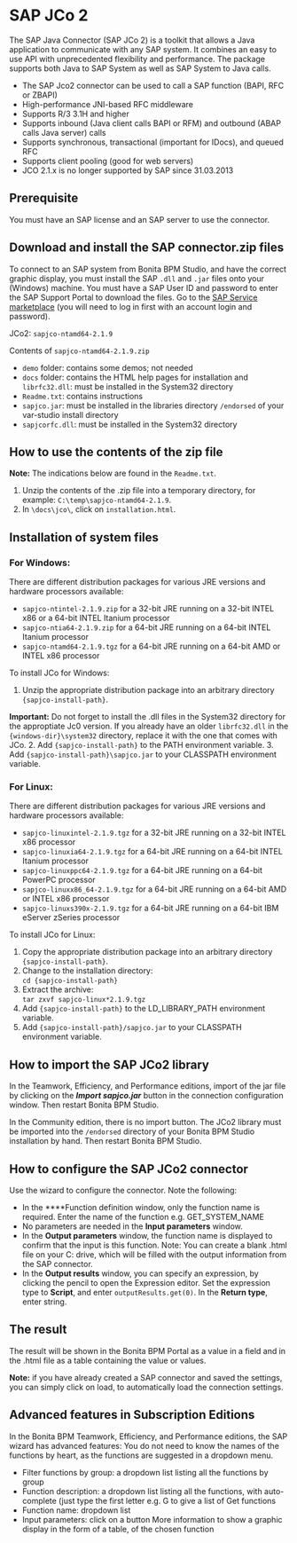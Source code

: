 # SAP JCo 2

The SAP Java Connector (SAP JCo 2) is a toolkit that allows a Java application to communicate with any SAP system. 
It combines an easy to use API with unprecedented flexibility and performance. 
The package supports both Java to SAP System as well as SAP System to Java calls.

* The SAP Jco2 connector can be used to call a SAP function (BAPI, RFC or ZBAPI)
* High-performance JNI-based RFC middleware 
* Supports R/3 3.1H and higher 
* Supports inbound (Java client calls BAPI or RFM) and outbound (ABAP calls Java server) calls
* Supports synchronous, transactional (important for IDocs), and queued RFC
* Supports client pooling (good for web servers)
* JCO 2.1.x is no longer supported by SAP since 31.03.2013 

## Prerequisite 

You must have an SAP license and an SAP server to use the connector. 

## Download and install the SAP connector.zip files 

To connect to an SAP system from Bonita BPM Studio, and have the correct graphic display, you must install the SAP `.dll` and `.jar` files onto your (Windows) machine. 
You must have a SAP User ID and password to enter the SAP Support Portal to download the files. Go to the [SAP Service marketplace](http://service.sap.com/connectors) (you will need to log in first with an account login and password).

JCo2: `sapjco-ntamd64-2.1.9` 

Contents of `sapjco-ntamd64-2.1.9.zip`

* `demo` folder: contains some demos; not needed 
* `docs` folder: contains the HTML help pages for installation and `librfc32.dll`: must be installed in the System32 directory 
* `Readme.txt`: contains instructions 
* `sapjco.jar`: must be installed in the libraries directory `/endorsed` of your var-studio install directory 
* `sapjcorfc.dll`: must be installed in the System32 directory 

## How to use the contents of the zip file

**Note:** The indications below are found in the `Readme.txt`.

1. Unzip the contents of the .zip file into a temporary directory, for example: `C:\temp\sapjco-ntamd64-2.1.9`. 
2. In `\docs\jco\`, click on `installation.html`.

## Installation of system files 

### For Windows:

There are different distribution packages for various JRE versions and hardware processors available: 

* `sapjco-ntintel-2.1.9.zip` for a 32-bit JRE running on a 32-bit INTEL x86 or a 64-bit INTEL Itanium processor 
* `sapjco-ntia64-2.1.9.zip` for a 64-bit JRE running on a 64-bit INTEL Itanium processor 
* `sapjco-ntamd64-2.1.9.tgz` for a 64-bit JRE running on a 64-bit AMD or INTEL x86 processor 

To install JCo for Windows:

1. Unzip the appropriate distribution package into an arbitrary directory `{sapjco-install-path}`.   

**Important:** Do not forget to install the .dll files in the System32 directory for the approptiate Jc0 version. 
If you already have an older `librfc32.dll` in the `{windows-dir}\system32` directory, replace it with the one that comes with JCo.
2. Add `{sapjco-install-path}` to the PATH environment variable. 
3. Add `{sapjco-install-path}\sapjco.jar` to your CLASSPATH environment variable. 

### For Linux:

There are different distribution packages for various JRE versions and hardware processors available: 

* `sapjco-linuxintel-2.1.9.tgz` for a 32-bit JRE running on a 32-bit INTEL x86 processor 
* `sapjco-linuxia64-2.1.9.tgz` for a 64-bit JRE running on a 64-bit INTEL Itanium processor 
* `sapjco-linuxppc64-2.1.9.tgz` for a 64-bit JRE running on a 64-bit PowerPC processor 
* `sapjco-linuxx86_64-2.1.9.tgz` for a 64-bit JRE running on a 64-bit AMD or INTEL x86 processor 
* `sapjco-linuxs390x-2.1.9.tgz` for a 64-bit JRE running on a 64-bit IBM eServer zSeries processor 

To install JCo for Linux:

1. Copy the appropriate distribution package into an arbitrary directory `{sapjco-install-path}`. 
2. Change to the installation directory:   
`cd {sapjco-install-path}`
3. Extract the archive:   
`tar zxvf sapjco-linux*2.1.9.tgz `
4. Add `{sapjco-install-path}` to the LD\_LIBRARY\_PATH environment variable. 
5. Add `{sapjco-install-path}/sapjco.jar` to your CLASSPATH environment variable. 

## How to import the SAP JCo2 library 

In the Teamwork, Efficiency, and Performance editions, import of the jar file by clicking on the **_Import sapjco.jar_** button in the connection configuration window. Then restart Bonita BPM Studio.

In the Community edition, there is no import button. The JCo2 library must be imported into the `/endorsed` directory of your Bonita BPM Studio installation by hand. Then restart Bonita BPM Studio.

## How to configure the SAP JCo2 connector

Use the wizard to configure the connector. Note the following:

* In the ****Function definition window, only the function name is required. Enter the name of the function e.g. GET\_SYSTEM\_NAME 
* No parameters are needed in the **Input parameters** window.
* In the **Output parameters** window, the function name is displayed to confirm that the input is this function. Note: 
You can create a blank .html file on your C: drive, which will be filled with the output information from the SAP connector. 
* In the **Output results** window, you can specify an expression, by clicking the pencil to open the Expression editor. 
Set the expression type to **Script**, and enter `outputResults.get(0)`. In the **Return type**, enter string.

## The result 

The result will be shown in the Bonita BPM Portal as a value in a field and in the .html file as a table containing the value or values.

**Note:** if you have already created a SAP connector and saved the settings, you can simply click on load, to automatically load the connection settings.

## Advanced features in Subscription Editions

In the Bonita BPM Teamwork, Efficiency, and Performance editions, the SAP wizard has advanced features: You do not need to know the names of the functions by heart, as the functions are suggested in a dropdown menu. 

* Filter functions by group: a dropdown list listing all the functions by group 
* Function description: a dropdown list listing all the functions, with auto-complete (just type the first letter e.g. G to give a list of Get functions 
* Function name: dropdown list 
* Input parameters: click on a button More information to show a graphic display in the form of a table, of the chosen function